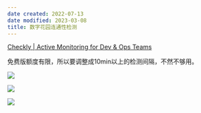 ```yaml
---
date created: 2022-07-13
date modified: 2023-03-08
title: 数字花园连通性检测
---
```


[Checkly | Active Monitoring for Dev & Ops Teams](https://app.checklyhq.com/)

免费版额度有限，所以要调整成10min以上的检测间隔，不然不够用。

[![](https://api.checklyhq.com/v1/badges/checks/3117d17b-44cf-47ee-a400-68bab9a0c76e?style=flat&theme=default&responseTime=true)](https://oldwinter.top)

[![](https://api.checklyhq.com/v1/badges/checks/0861a3c7-d17c-43e6-a59a-977bc4a87b64?style=flat&theme=default&responseTime=true)](https://notes.oldwinter.top)

[![](https://api.checklyhq.com/v1/badges/checks/895cedb5-dcc4-4495-a53d-62bb5ef178be?style=flat&theme=default&responseTime=true)](https://garden.oldwinter.top)

